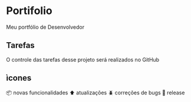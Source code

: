 # Portifolio
Meu portfólio de Desenvolvedor  

## Tarefas

O controle das tarefas desse projeto será realizados no GitHub

## ìcones 

:package: novas funcionalidades
:arrow_up: atualizações
:beetle: correções de bugs
:checkered_flag: release